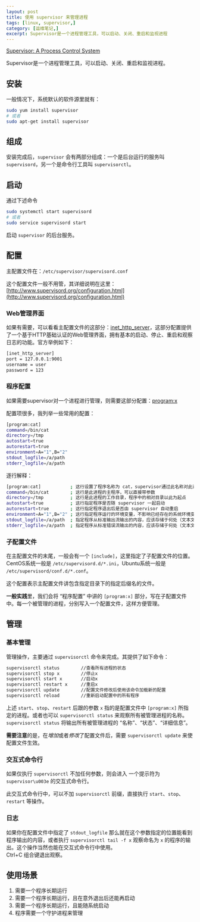 ```yaml
---
layout: post
title: 使用 supervisor 来管理进程
tags: [linux, supervisor,]
category: [运维笔记,]
excerpt: Supervisor是一个进程管理工具，可以启动、关闭、重启和监视进程
---
```


[Supervisor: A Process Control System](http://www.supervisord.org/)

Supervisor是一个进程管理工具，可以启动、关闭、重启和监视进程。


## 安装

一般情况下，系统默认的软件源里就有：

```bash
sudo yum install supervisor
# 或者
sudo apt-get install supervisor
```

## 组成

安装完成后，`supervisor` 会有两部分组成：一个是后台运行的服务叫 `supervisord`，另一个是命令行工具叫 `supervisorctl`。

## 启动

通过下述命令

```bash
sudo systemctl start supervisord
# 或者
sudo service supervisord start
```

启动 `supervisor` 的后台服务。

## 配置

主配置文件在：`/etc/supervisor/supervisord.conf`  

这个配置文件一般不用管，其详细说明在这里：[http://www.supervisord.org/configuration.html](http://www.supervisord.org/configuration.html)

### Web管理界面

如果有需要，可以看看主配置文件的这部分：[inet_http_server](http://www.supervisord.org/configuration.html#inet-http-server-section-settings)，这部分配置提供了一个基于HTTP基础认证的Web管理界面，拥有基本的启动、停止、重启和观察日志的功能。官方举例如下：

```bash
[inet_http_server]
port = 127.0.0.1:9001
username = user
password = 123
```

### 程序配置

如果需要supervisor对一个进程进行管理，则需要这部分配置：[program:x](http://www.supervisord.org/configuration.html#program-x-section-settings)

配置项很多，我列举一些常用的配置：

```bash
[program:cat] 
command=/bin/cat 
directory=/tmp 
autostart=true 
autorestart=true 
environment=A="1",B="2"
stdout_logfile=/a/path 
stderr_logfile=/a/path  
```

逐行解释：

```bash
[program:cat]           ; 这行设置了程序名称为 cat，supervisor通过此名称对此进程进行管理
command=/bin/cat        ; 这行是此进程的主程序，可以直接带参数
directory=/tmp          ; 这行是此进程的工作目录，程序中的相对目录以此为起点
autostart=true          ; 这行指定程序是否随 supervisor 一起启动
autorestart=true        ; 这行指定程序退出后是否由 supervisor 自动重启
environment=A="1",B="2" ; 这行指定程序运行的环境变量，不影响已经存在的系统环境变量
stdout_logfile=/a/path  ; 指定程序从标准输出流输出的内容，应该存储于何处（文本文件）
stderr_logfile=/a/path  ; 指定程序从标准错误流输出的内容，应该存储于何处（文本文件）
```

### 子配置文件

在主配置文件的末尾，一般会有一个 `[include]`，这里指定了子配置文件的位置。CentOS系统一般是 `/etc/supervisord.d/*.ini`，Ubuntu系统一般是 `/etc/supervisord/conf.d/*.conf`。  

这个配置表示主配置文件讲包含指定目录下的指定后缀名的文件。

**一般实践**里，我们会将 “程序配置” 中讲的 `[program:x]` 部分，写在子配置文件中。每一个被管理的进程，分别写入一个配置文件，这样方便管理。


## 管理


### 基本管理

管理操作，主要通过 `supervisorctl` 命令来完成。其提供了如下命令：

```bash
supervisorctl status        //查看所有进程的状态
supervisorctl stop x        //停止x
supervisorctl start x       //启动x
supervisorctl restart x     //重启x
supervisorctl update        //配置文件修改后使用该命令加载新的配置
supervisorctl reload        //重新启动配置中的所有程序
```

上述 `start`、`stop`、`restart` 后跟的参数 `x` 指的是配置文件中 `[program:x]` 所指定的进程。或者也可以 `supervisorctl status` 来观察所有被管理进程的名称。  
`supervisorctl status` 将输出所有被管理进程的 “名称”、“状态”、“详细信息”。


**需要注意**的是，在*增加*或者*修改*了配置文件后，需要 `supervisorctl update` 来使配置文件生效。

### 交互式命令行

如果仅执行 `supervisorctl` 不加任何参数，则会进入 一个提示符为 `supervisor\u003e` 的交互式命令行。  

此交互式命令行中，可以不加 `supervisorctl` 前缀，直接执行 `start`、`stop`、`restart` 等操作。

### 日志

如果你在配置文件中指定了 `stdout_logfile` 那么就在这个参数指定的位置能看到程序输出的内容，或者执行 `supervisorctl tail -f x` 观察命名为 `x` 的程序的输出。这个操作当然也能在交互式命令行中使用。  
Ctrl+C 组合键退出观察。

## 使用场景

1. 需要一个程序长期运行
2. 需要一个程序长期运行，且在意外退出后还能再启动
3. 需要一个程序长期运行，且能随系统启动
4. 程序需要一个守护进程来管理